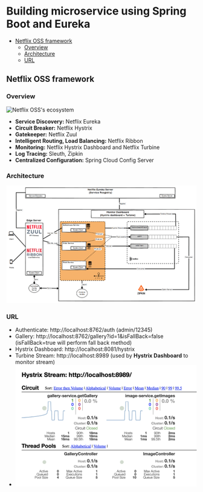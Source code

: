 # Building microservice using Spring Boot and Eureka

- [Netflix OSS framework](#netflix-oss-framework)
  - [Overview](#overview)
  - [Architecture](#architecture)
  - [URL](#url)


## Netflix OSS framework

### Overview
![Netflix OSS's ecosystem](readme/netflix-oss-framework.png)

-  **Service Discovery:** Netflix Eureka
-  **Circuit Breaker:** Netflix Hystrix
-  **Gatekeeper:** Netflix Zuul
-  **Intelligent Routing, Load Balancing:** Netflix Ribbon
-  **Monitoring:** Netflix Hystrix Dashboard and Netflix Turbine
-  **Log Tracing:** Sleuth, Zipkin
-  **Centralized Configuration:** Spring Cloud Config Server
### Architecture
![Netflix OSS's architecture](readme/netflix-oss-architecture.png)

### URL
- Authenticate: http://localhost:8762/auth (admin/12345)
- Gallery: http://localhost:8762/gallery?id=1&isFallBack=false (isFallBack=true will perform fall back method)
- Hystrix Dashboard: http://localhost:8081/hystrix
- Turbine Stream: http://localhost:8989 (used by **Hystrix Dashboard** to monitor stream)
- ![Hystrix Dashboard](readme/hystrix-stream.png)